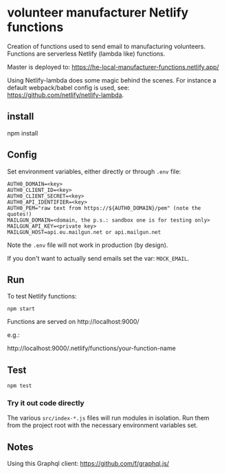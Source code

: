 # volunteer manufacturer Netlify functions 

Creation of functions used to send email to manufacturing volunteers.
Functions are serverless Netlify (lambda like) functions. 

Master is deployed to: https://he-local-manufacturer-functions.netlify.app/

Using Netlify-lambda does some magic behind the scenes.
For instance a default webpack/babel config is used, see: https://github.com/netlify/netlify-lambda.


## install

   npm install


## Config

Set environment variables, either directly or through `.env` file:

```
AUTH0_DOMAIN=<key>
AUTH0_CLIENT_ID=<key>
AUTH0_CLIENT_SECRET=<key>
AUTH0_API_IDENTIFIER=<key>
AUTH0_PEM="raw text from https://${AUTH0_DOMAIN}/pem" (note the quotes!)
MAILGUN_DOMAIN=<domain, the p.s.: sandbox one is for testing only>
MAILGUN_API_KEY=<private key>
MAILGUN_HOST=api.eu.mailgun.net or api.mailgun.net
```

Note the `.env` file will not work in production (by design).

If you don't want to actually send emails set the var: `MOCK_EMAIL`.

## Run

To test Netlify functions:

    npm start
    
Functions are served on http://localhost:9000/

e.g.: 

http://localhost:9000/.netlify/functions/your-function-name

## Test

    npm test

### Try it out code directly

The various `src/index-*.js` files will run modules in isolation.
Run them from the project root with the necessary environment variables set. 

## Notes

Using this Graphql client: https://github.com/f/graphql.js/
